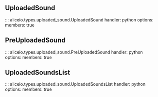 ## UploadedSound

::: aliceio.types.uploaded_sound.UploadedSound
    handler: python
    options:
      members: true

## PreUploadedSound

::: aliceio.types.uploaded_sound.PreUploadedSound
    handler: python
    options:
      members: true

## UploadedSoundsList

::: aliceio.types.uploaded_sound.UploadedSoundsList
    handler: python
    options:
      members: true
